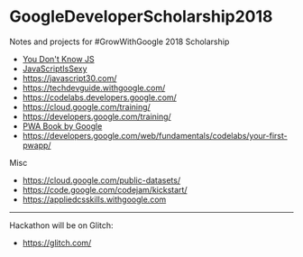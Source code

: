 # GoogleDeveloperScholarship2018
Notes and projects for #GrowWithGoogle 2018 Scholarship


* [You Don't Know JS](https://github.com/getify/You-Dont-Know-JS/blob/master/README.md)
* [JavaScriptIsSexy](http://javascriptissexy.com/)
* https://javascript30.com/
* https://techdevguide.withgoogle.com/
* https://codelabs.developers.google.com/
* https://cloud.google.com/training/
* https://developers.google.com/training/
* [PWA Book by Google](https://google-developer-training.gitbooks.io/progressive-web-apps-ilt-concepts/content/)
* https://developers.google.com/web/fundamentals/codelabs/your-first-pwapp/

Misc
* https://cloud.google.com/public-datasets/
* https://code.google.com/codejam/kickstart/
* https://appliedcsskills.withgoogle.com

------------------------------

Hackathon will be on Glitch:
* https://glitch.com/

